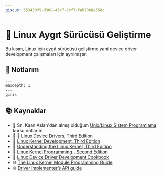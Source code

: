 ```yaml
---
giscus: 553430f9-d308-41c7-8cf7-fab7868e358c
---
```


# 🐧 Linux Aygıt Sürücüsü Geliştirme

Bu kısım, Linux için aygıt sürücüsü geliştirme yani device driver development
çalışmaları için ayrılmıştır.

## 📝 Notlarım

```{toctree}
---
maxdepth: 1
---
giris
```

## 📚 Kaynaklar

- 🌟 Sn. Kaan Aslan'dan almış olduğum [Unix/Linux Sistem
  Programlama](https://csystem.org/courses/unix-linux-sistem-programlama/)
  kursu notlarım
- 🌟 📖 [Linux Device Drivers, Third Edition](https://lwn.net/Kernel/LDD3/)
- 📖 [Linux Kernel Development, Third
  Edition](https://www.amazon.com/Linux-Kernel-Development-Robert-Love/dp/0672329468/)
- 📖 [Understanding the Linux Kernel, Third
  Edition](https://www.amazon.com/Understanding-Linux-Kernel-Third-Daniel/dp/0596005652)
- 📖 [Linux Kernel Programming - Second
  Edition](https://www.amazon.com/Linux-Kernel-Programming-practical-synchronization/dp/1803232226)
- 📖 [Linux Device Driver Development
  Cookbook](https://www.amazon.com/dp/1838558802)
- 🌐 [The Linux Kernel Module Programming
  Guide](https://github.com/sysprog21/lkmpg)
- 🌐 [Driver implementer’s API
  guide](https://docs.kernel.org/driver-api/index.html)
